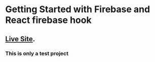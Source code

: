 # Getting Started with Firebase and React firebase hook

## [Live Site](https://test-firebase-hooks.web.app).

### This is only a test project
